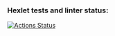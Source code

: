 ### Hexlet tests and linter status:
[![Actions Status](https://github.com/bumerboy86/frontend-project-44/workflows/hexlet-check/badge.svg)](https://github.com/bumerboy86/frontend-project-44/actions)
